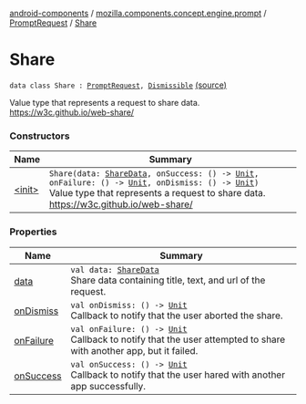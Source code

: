 [android-components](../../../index.md) / [mozilla.components.concept.engine.prompt](../../index.md) / [PromptRequest](../index.md) / [Share](./index.md)

# Share

`data class Share : `[`PromptRequest`](../index.md)`, `[`Dismissible`](../-dismissible/index.md) [(source)](https://github.com/mozilla-mobile/android-components/blob/master/components/concept/engine/src/main/java/mozilla/components/concept/engine/prompt/PromptRequest.kt#L259)

Value type that represents a request to share data.
https://w3c.github.io/web-share/

### Constructors

| Name | Summary |
|---|---|
| [&lt;init&gt;](-init-.md) | `Share(data: `[`ShareData`](../../-share-data/index.md)`, onSuccess: () -> `[`Unit`](https://kotlinlang.org/api/latest/jvm/stdlib/kotlin/-unit/index.html)`, onFailure: () -> `[`Unit`](https://kotlinlang.org/api/latest/jvm/stdlib/kotlin/-unit/index.html)`, onDismiss: () -> `[`Unit`](https://kotlinlang.org/api/latest/jvm/stdlib/kotlin/-unit/index.html)`)`<br>Value type that represents a request to share data. https://w3c.github.io/web-share/ |

### Properties

| Name | Summary |
|---|---|
| [data](data.md) | `val data: `[`ShareData`](../../-share-data/index.md)<br>Share data containing title, text, and url of the request. |
| [onDismiss](on-dismiss.md) | `val onDismiss: () -> `[`Unit`](https://kotlinlang.org/api/latest/jvm/stdlib/kotlin/-unit/index.html)<br>Callback to notify that the user aborted the share. |
| [onFailure](on-failure.md) | `val onFailure: () -> `[`Unit`](https://kotlinlang.org/api/latest/jvm/stdlib/kotlin/-unit/index.html)<br>Callback to notify that the user attempted to share with another app, but it failed. |
| [onSuccess](on-success.md) | `val onSuccess: () -> `[`Unit`](https://kotlinlang.org/api/latest/jvm/stdlib/kotlin/-unit/index.html)<br>Callback to notify that the user hared with another app successfully. |
